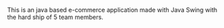 This is an java based e-commerce application made with Java Swing with the hard ship of 5 team members.
